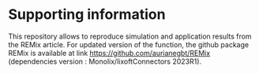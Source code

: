 # Supporting information

This repository allows to reproduce simulation and application results from the REMix article. For updated version of the function, the github package REMix is available at link https://github.com/aurianegbt/REMix (dependencies version : Monolix/lixoftConnectors 2023R1).
